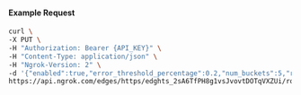<!-- Code generated for API Clients. DO NOT EDIT. -->

#### Example Request

```bash
curl \
-X PUT \
-H "Authorization: Bearer {API_KEY}" \
-H "Content-Type: application/json" \
-H "Ngrok-Version: 2" \
-d '{"enabled":true,"error_threshold_percentage":0.2,"num_buckets":5,"rolling_window":300,"tripped_duration":120,"volume_threshold":20}' \
https://api.ngrok.com/edges/https/edghts_2sA6TfPH8g1vsJvovtDOTqVXZUi/routes/edghtsrt_2sA6TeRTPHmDheRvThjp9BMZhBn/circuit_breaker
```
